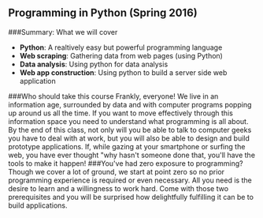 ## Programming in Python (Spring 2016)
###Summary: What we will cover
* **Python**: A realtively easy but powerful programming language
* **Web scraping**: Gathering data from web pages (using Python)
* **Data analysis**: Using python for data analysis
* **Web app construction**: Using python to build a server side web application
 
###Who should take this course
Frankly, everyone! We live in an information age, surrounded by data and with computer programs popping up around us all the time. If you want to move effectively through this information space you need to understand what programming is all about. By the end of this class, not only will you be able to talk to computer geeks you have to deal with at work, but you will also be able to design and build prototype applications. If, while gazing at your smartphone or surfing the web, you have ever thought "why hasn't someone done that, you'll have the tools to make it happen!
###You've had zero exposure to programming?
Though we cover a lot of ground, we start at point zero so no prior programming experience is required or even necessary. All you need is the desire to learn and a willingness to work hard. Come with those two prerequisites and you will be surprised how delightfully fulfilling it can be to build applications. 
